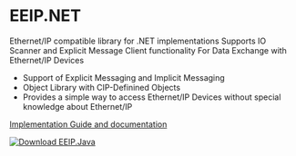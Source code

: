 # EEIP.NET
Ethernet/IP compatible library for .NET implementations
Supports IO Scanner and Explicit Message Client functionality
For Data Exchange with Ethernet/IP Devices

- Support of Explicit Messaging and Implicit Messaging
- Object Library with CIP-Definined Objects
- Provides a simple way to access Ethernet/IP Devices without special knowledge about Ethernet/IP

<a href="http://www.eeip-library.de">Implementation Guide and documentation</a>

<a href="https://sourceforge.net/projects/eeip-java/files/latest/download" rel="nofollow"><img alt="Download EEIP.Java" src="https://a.fsdn.com/con/app/sf-download-button"></a>
